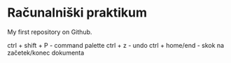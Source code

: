 # Računalniški praktikum
My first repository on Github.

ctrl + shift + P - command palette
ctrl + z - undo
ctrl + home/end - skok na začetek/konec dokumenta
